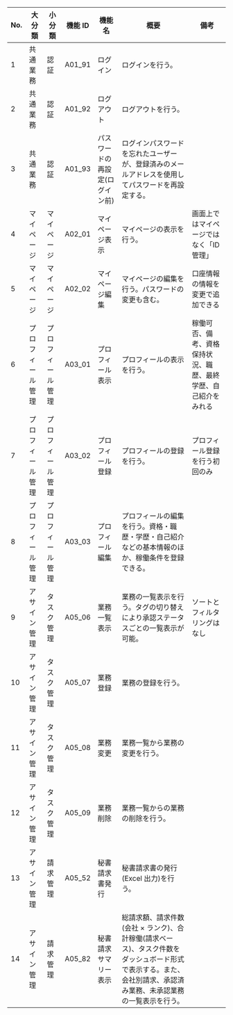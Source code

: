 | No. | 大分類           | 小分類           | 機能 ID | 機能名                         | 概要                                                                                                                                                            | 備考                                                           |
| --- | ---------------- | ---------------- | ------- | ------------------------------ | --------------------------------------------------------------------------------------------------------------------------------------------------------------- | -------------------------------------------------------------- |
| 1   | 共通業務         | 認証             | A01_91  | ログイン                       | ログインを行う。                                                                                                                                                |                                                                |
| 2   | 共通業務         | 認証             | A01_92  | ログアウト                     | ログアウトを行う。                                                                                                                                              |                                                                |
| 3   | 共通業務         | 認証             | A01_93  | パスワードの再設定(ログイン前) | ログインパスワードを忘れたユーザーが、登録済みのメールアドレスを使用してパスワードを再設定する。                                                                |                                                                |
| 4   | マイページ       | マイページ       | A02_01  | マイページ表示                 | マイページの表示を行う。                                                                                                                                        | 画面上ではマイページではなく「ID 管理」                        |
| 5   | マイページ       | マイページ       | A02_02  | マイページ編集                 | マイページの編集を行う。パスワードの変更も含む。                                                                                                                | 口座情報の情報を変更で追加できる                               |
| 6   | プロフィール管理 | プロフィール管理 | A03_01  | プロフィール表示               | プロフィールの表示を行う。                                                                                                                                      | 稼働可否、備考、資格保持状況、職歴、最終学歴、自己紹介をみれる |
| 7   | プロフィール管理 | プロフィール管理 | A03_02  | プロフィール登録               | プロフィールの登録を行う。                                                                                                                                      | プロフィール登録を行う初回のみ                                 |
| 8   | プロフィール管理 | プロフィール管理 | A03_03  | プロフィール編集               | プロフィールの編集を行う。資格・職歴・学歴・自己紹介などの基本情報のほか、稼働条件を登録できる。                                                                |                                                                |
| 9   | アサイン管理     | タスク管理       | A05_06  | 業務一覧表示                   | 業務の一覧表示を行う。タグの切り替えにより承認ステータスごとの一覧表示が可能。                                                                                  | ソートとフィルタリングはなし                                   |
| 10  | アサイン管理     | タスク管理       | A05_07  | 業務登録                       | 業務の登録を行う。                                                                                                                                              |                                                                |
| 11  | アサイン管理     | タスク管理       | A05_08  | 業務変更                       | 業務一覧から業務の変更を行う。                                                                                                                                  |                                                                |
| 12  | アサイン管理     | タスク管理       | A05_09  | 業務削除                       | 業務一覧からの業務の削除を行う。                                                                                                                                |                                                                |
| 13  | アサイン管理     | 請求管理         | A05_52  | 秘書請求書発行                 | 秘書請求書の発行(Excel 出力)を行う。                                                                                                                            |                                                                |
| 14  | アサイン管理     | 請求管理         | A05_82  | 秘書請求サマリー表示           | 総請求額、請求件数(会社 × ランク)、合計稼働(請求ベース)、タスク件数をダッシュボード形式で表示する。また、会社別請求、承認済み業務、未承認業務の一覧表示を行う。 |                                                                |
